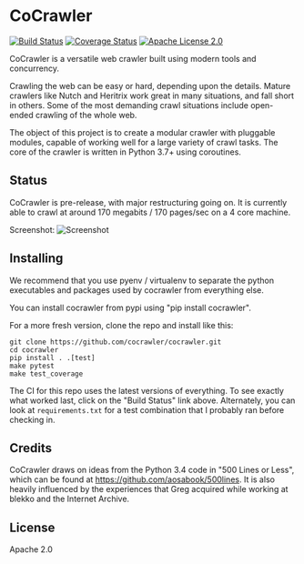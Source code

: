 # CoCrawler

[![Build Status](https://github.com/cocrawler/cocrawler/actions/workflows/test-all.yml/badge.svg)](https://github.com/cocrawler/cocrawler/actions/workflows/test-all.yml) [![Coverage Status](https://coveralls.io/repos/github/cocrawler/cocrawler/badge.svg?branch=main)](https://coveralls.io/github/cocrawler/cocrawler?branch=main) [![Apache License 2.0](https://img.shields.io/github/license/cocrawler/cocrawler.svg)](LICENSE)

CoCrawler is a versatile web crawler built using modern tools and
concurrency.

Crawling the web can be easy or hard, depending upon the details.
Mature crawlers like Nutch and Heritrix work great in many situations,
and fall short in others. Some of the most demanding crawl situations
include open-ended crawling of the whole web.

The object of this project is to create a modular crawler with
pluggable modules, capable of working well for a large variety of
crawl tasks. The core of the crawler is written in Python 3.7+ using
coroutines.

## Status

CoCrawler is pre-release, with major restructuring going on. It is
currently able to crawl at around 170 megabits / 170 pages/sec on a 4
core machine.

Screenshot: ![Screenshot](https://cloud.githubusercontent.com/assets/2142266/19621581/92e83044-9849-11e6-825d-66b674cc59f0.png "Screenshot")

## Installing

We recommend that you use pyenv / virtualenv to separate the python
executables and packages used by cocrawler from everything else.

You can install cocrawler from pypi using "pip install cocrawler".

For a more fresh version, clone the repo and install like this:

```
git clone https://github.com/cocrawler/cocrawler.git
cd cocrawler
pip install . .[test]
make pytest
make test_coverage
```

The CI for this repo uses the latest versions of everything.  To see
exactly what worked last, click on the "Build Status" link above.
Alternately, you can look at `requirements.txt` for a test combination
that I probably ran before checking in.

## Credits

CoCrawler draws on ideas from the Python 3.4 code in "500 Lines or
Less", which can be found at https://github.com/aosabook/500lines.
It is also heavily influenced by the experiences that Greg acquired
while working at blekko and the Internet Archive.

## License

Apache 2.0
